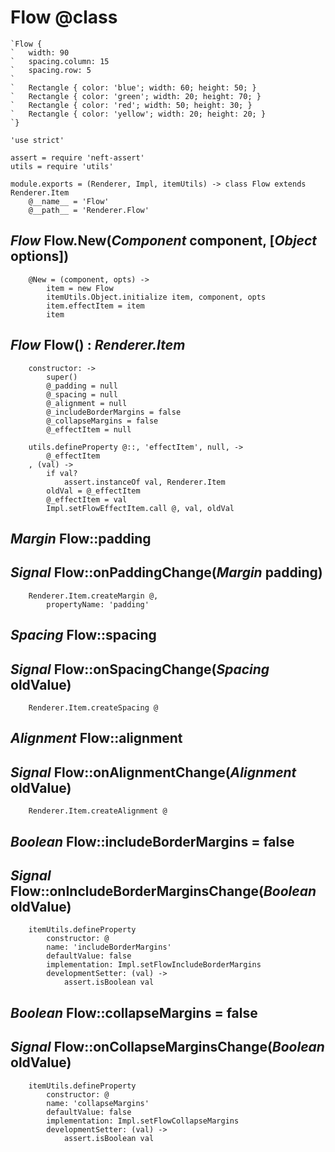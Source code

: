 Flow @class
===========

```nml
`Flow {
`	width: 90
`	spacing.column: 15
`	spacing.row: 5
`
`	Rectangle { color: 'blue'; width: 60; height: 50; }
`	Rectangle { color: 'green'; width: 20; height: 70; }
`	Rectangle { color: 'red'; width: 50; height: 30; }
`	Rectangle { color: 'yellow'; width: 20; height: 20; }
`}
```

	'use strict'

	assert = require 'neft-assert'
	utils = require 'utils'

	module.exports = (Renderer, Impl, itemUtils) -> class Flow extends Renderer.Item
		@__name__ = 'Flow'
		@__path__ = 'Renderer.Flow'

*Flow* Flow.New(*Component* component, [*Object* options])
----------------------------------------------------------

		@New = (component, opts) ->
			item = new Flow
			itemUtils.Object.initialize item, component, opts
			item.effectItem = item
			item

*Flow* Flow() : *Renderer.Item*
-------------------------------

		constructor: ->
			super()
			@_padding = null
			@_spacing = null
			@_alignment = null
			@_includeBorderMargins = false
			@_collapseMargins = false
			@_effectItem = null

		utils.defineProperty @::, 'effectItem', null, ->
			@_effectItem
		, (val) ->
			if val?
				assert.instanceOf val, Renderer.Item
			oldVal = @_effectItem
			@_effectItem = val
			Impl.setFlowEffectItem.call @, val, oldVal

*Margin* Flow::padding
----------------------

## *Signal* Flow::onPaddingChange(*Margin* padding)

		Renderer.Item.createMargin @,
			propertyName: 'padding'

*Spacing* Flow::spacing
-----------------------

## *Signal* Flow::onSpacingChange(*Spacing* oldValue)

		Renderer.Item.createSpacing @

*Alignment* Flow::alignment
---------------------------

## *Signal* Flow::onAlignmentChange(*Alignment* oldValue)

		Renderer.Item.createAlignment @

*Boolean* Flow::includeBorderMargins = false
-------------------------------------------

## *Signal* Flow::onIncludeBorderMarginsChange(*Boolean* oldValue)

		itemUtils.defineProperty
			constructor: @
			name: 'includeBorderMargins'
			defaultValue: false
			implementation: Impl.setFlowIncludeBorderMargins
			developmentSetter: (val) ->
				assert.isBoolean val


*Boolean* Flow::collapseMargins = false
---------------------------------------

## *Signal* Flow::onCollapseMarginsChange(*Boolean* oldValue)

		itemUtils.defineProperty
			constructor: @
			name: 'collapseMargins'
			defaultValue: false
			implementation: Impl.setFlowCollapseMargins
			developmentSetter: (val) ->
				assert.isBoolean val

